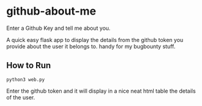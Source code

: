 # github-about-me
Enter a Github Key and tell me about you.

A quick easy flask app to display the details from the github token you provide about the user it belongs to.
handy for my bugbounty stuff.

How to Run
----

```
python3 web.py
```

Enter the github token and it will display in a nice neat html table the details of the user.
